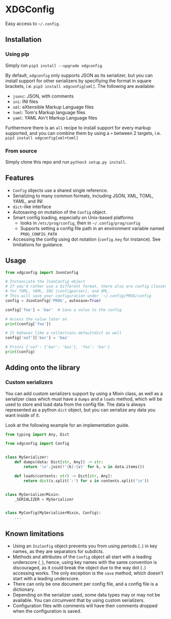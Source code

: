 # XDGConfig

Easy access to `~/.config`.


## Installation

### Using pip

Simply run `pip3 install --upgrade xdgconfig`.

By default, `xdgconfig` only supports JSON as its serializer, but you can install support for
other serializers by specifiying the format in square brackets, i.e. `pip3 install xdgconfig[xml]`.
The following are available:

- `jsonc`: JSON, with comments
- `ini`: INI files
- `xml`: eXtensible Markup Language files
- `toml`: Tom's Markup language files
- `yaml`: YAML Ain't Markup Language files

Furthermore there is an `all` recipe to install support for every markup supported,
and you can combine them by using a `+` between 2 targets, i.e. `pip3 install xdgconfig[xml+toml]`

### From source

Simply clone this repo and run `python3 setup.py install`.

## Features

- `Config` objects use a shared single reference.
- Serializing to many common formats, including JSON, XML, TOML, YAML, and INI
- `dict`-like interface
- Autosaving on mutation of the `Config` object.
- Smart config loading, especially on Unix-based platforms
  - looks in `/etc/prog/config`, then in `~/.config/prog/config`
  - Supports setting a config file path in an environment variable named `PROG_CONFIG_PATH`
- Accessing the config using dot notation (`config.key` for instance). See limitations for guidance.


## Usage

```python
from xdgconfig import JsonConfig

# Instanciate the JsonConfig object
# If you'd rather use a different format, there also are config classes
# for TOML, YAML, INI (configparser), and XML.
# This will save your configuration under `~/.config/PROG/config
config = JsonConfig('PROG', autosave=True)

config['foo'] = 'bar'  # Save a value to the config

# Access the value later on
print(config['foo'])

# It behaves like a collections.defaultdict as well
config['oof']['bar'] = 'baz'

# Prints {'oof': {'bar': 'baz'}, 'foo': 'bar'}
print(config)

```

## Adding onto the library

### Custom serializers

You can add custom serializers support by using a Mixin class, as well as
a serializer class which must have a `dumps` and a `loads` method, which will
be used to store and load data from the config file. The data is always
represented as a python `dict` object, but you can serialize any data you want
inside of it.

Look at the following example for an implementation guide.

```python
from typing import Any, Dict

from xdgconfig import Config


class MySerializer:
    def dumps(data: Dict[str, Any]) -> str:
        return '\n'.join(f'{k}:{v}' for k, v in data.items())

    def loads(contents: str) -> Dict[str, Any]:
        return dict(s.split(':') for s in contents.split('\n'))


class MySerializerMixin:
    _SERIALIZER = MySerializer


class MyConfig(MySerializerMixin, Config):
    ...

```


## Known limitations

- Using an `IniConfig` object prevents you from using periods (`.`) in key names, as they are separators for subdicts.
- Methods and attributes of the `Config` object all start with a leading underscore (`_`), hence, using key names with the same convention is discouraged, as it could break the object due to the way dot (`.`) accessing works. The only exception is the `save` method, which doesn't start with a leading underscore.
- There can only be one document per config file, and a config file is a dictionary.
- Depending on the serializer used, some data types may or may not be available. You can circumvent that by using custom serializers.
- Configuration files with comments will have their comments dropped when the configuration is saved.
